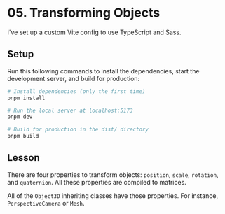 # 05. Transforming Objects

I've set up a custom Vite config to use TypeScript and Sass.

## Setup

Run this following commands to install the dependencies, start the development server, and build for production:

```bash
# Install dependencies (only the first time)
pnpm install

# Run the local server at localhost:5173
pnpm dev

# Build for production in the dist/ directory
pnpm build
```

## Lesson

There are four properties to transform objects: `position`, `scale`, `rotation`, and `quaternion`. All these properties are compiled to matrices.

All of the `Object3D` inheriting classes have those properties. For instance, `PerspectiveCamera` or `Mesh`.
